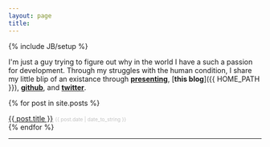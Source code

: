```yaml
---
layout: page
title:
---
```

{% include JB/setup %}

I'm just a guy trying to figure out why in the world I have a such a passion for development. Through my struggles with the human condition, I share my little blip of an existance through [**presenting**](/about/), [**this blog**]({{ HOME_PATH }}), [**github**](http://github.com/amirrajan), and [**twitter**](http://twitter.com/amirrajan).

{% for post in site.posts %}
  <div><a href="{{ BASE_PATH }}{{ post.url }}">{{ post.title }}</a> <span style="color: silver; font-size: 10px">{{ post.date | date_to_string }}</span></div>
{% endfor %}

<hr />
